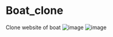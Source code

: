 # Boat_clone
Clone website of boat
![image](https://github.com/n-anurag/Boat_clone/assets/108230759/2c018b44-952a-45ca-95fc-1faca8bd05ff)
![image](https://github.com/n-anurag/Boat_clone/assets/108230759/642df44d-ce5d-4bf5-b423-66b1a2a3647b)

